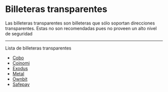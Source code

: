 # Billeteras transparentes #

Las billeteras transparentes son billeteras que sólo soportan direcciones transparentes. Estas no son recomendadas pues no proveen un alto nivel de seguridad
___

Lista de billeteras transparentes

- [Cobo](https://cobo.com/)
- [Coinomi](https://www.coinomi.com/en/)
- [Exodus](https://www.exodus.com/)
- [Metal](https://metalpay.com/)
- [Ownbit](https://ownbit.io/en/)
- [Safepay](https://safepay.safecoin.org/)
